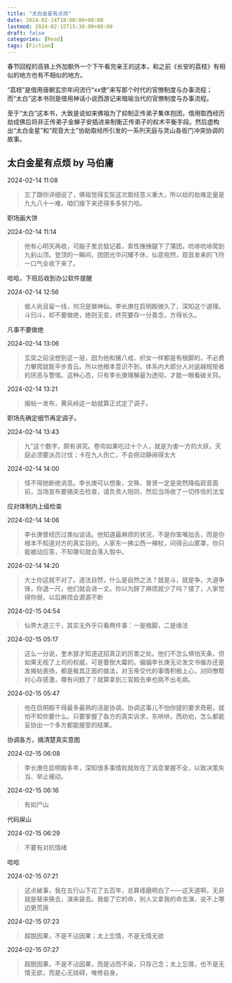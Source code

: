 ```yaml
---
title: "太白金星有点烦"
date: 2024-02-14T18:00:00+08:00
lastmod: 2024-02-15T15:30:00+08:00
draft: false
categories: [Read]
tags: [Fiction]
---
```


春节回程的高铁上外加额外一个下午看完亲王的这本，和之前《长安的荔枝》有相似的地方也有不相似的地方。

“荔枝”是借用唐朝玄宗年间流行“xx使”来写那个时代的官僚制度与办事流程；而“太白”这本书则是借用神话小说西游记来暗喻当代的官僚制度与办事流程。

至于“太白”这本书，大致是说如来佛祖为了抑制正传弟子集体抱团，借用取西经历劫成佛后将非正传弟子金蝉子安插进来制衡正传弟子的权术平衡手段。然后虚构出“太白金星”和“观音大士”协助取经所引发的一系列天庭与灵山各衙门冲突协调的故事。

## 太白金星有点烦 by 马伯庸

2024-02-14 11:08
> 忘了跟你详细说了，佛祖觉得玄奘这次取经意义重大，所以给的劫难定量是九九八十一难，咱们接下来还得多多努力哈。

职场画大饼


2024-02-14 11:14
> 他有心明天再收，可脑子里总惦记着，索性捶捶腿下了蒲团，吭哧吭哧爬到九刹山顶。登顶的一瞬间，团团光华闪耀不休，仙意宛然，观音发来的飞符一口气全收下来了。

哈哈，下班后收到办公软件提醒


2024-02-14 12:56
> 做人尚且留一线，何况是做神仙。李长庚在启明殿做久了，深知这个道理。斗归斗，却不要做绝，绝则无变，终究要存一分善念，方得长久。

凡事不要做绝


2024-02-14 13:06
> 玄奘之前没想到这一层，因为他和猪八戒、织女一样都是有根脚的，不必费力攀爬就能平步青云。所以他根本意识不到，体系内大部分人对逾越规矩者的厌恶与警惕。这种心态，只有李长庚理解最为透彻，才能一眼看破关窍。


2024-02-14 13:21
> 揭帖一发布，黄风岭这一劫就算正式定了调子。

职场先确定细节再定调子。


2024-02-14 13:43
> 九”这个数字，颇有讲究。卷帘如果吃过十个人，就是为害一方的大妖，天庭必须要派员讨伐；卡在九人伤亡，不会把动静闹得太大


2024-02-14 14:00
> 怪不得她断绝消息。李长庚可以想象，文殊、普贤一定是突然降临观音面前，当场宣布要搞突击检查，请负责人陪同，然后当场收了一切传信的法宝

应对体制内上级检查


2024-02-14 14:06
> 李长庚曾经历过类似谈话。他知道最麻烦的状况，不是你笨嘴拙舌，而是你根本不知道对方的真实目的。人家东一拂尘西一禅杖，问得云山雾罩，你只能被动应答，不知哪句就会落入彀中。


2024-02-14 14:20
> 大士你这就不对了。道法自然，什么是自然之法？就是斗，就是争，大道争锋，你退一尺，他们就会进一丈。你以为辞了麻烦就少了吗？错了，人家觉得你弱，以后麻烦会源源不断


2024-02-15 04:54
> 仙界大道三千，其实无外乎只看两件事：一是根脚，二是缘法


2024-02-15 05:17
> 这么一分说，奎木狼才知道这招真正的厉害之处。他们不怎么惧怕天条，但如果无视了上司的权威，可是要倒大霉的。偏偏李长庚无论发文书催办还是发揭帖表扬，都是极其正面的做法，对玉帝交代的事情积极上心，对同僚帮衬心存感激，哪有问题了？就算拿到三官殿去审也挑不出毛病。


2024-02-15 05:47
> 他在启明殿干得最多最熟的活是协调，协调这事儿不怕你提的要求奇葩，就怕不知你要什么。只要掌握了各方的真实诉求，东哄哄，西劝劝，怎么都能妥协出一个多方都能接受的结果。

协调各方，搞清楚真实意图


2024-02-15 06:08
> 李长庚在启明殿多年，深知很多事情败就败在了消息掌握不全，以致决策失当、举止被动。


2024-02-15 06:16
> 有如尸山

代码屎山


2024-02-15 06:29
> 不要有对抗情绪

哈哈


2024-02-15 07:21
> 这点破事，我在五行山下花了五百年，总算琢磨明白了——这天道啊，无非就是替来换去，演来装去。我偷了它的命，别人又拿我的命去演，说不上哪边更荒唐


2024-02-15 07:23
> 超脱因果，不是不沾因果；太上忘情，不是无情无欲


2024-02-15 07:27
> 超脱因果，不是不沾因果，而是沾而不染，只存己念；太上忘情，也不是无情无欲，而是心无挂碍，唯修自身。



